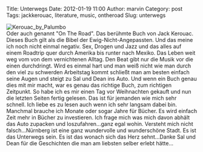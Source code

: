 Title: Unterwegs
Date: 2012-01-19 11:00
Author: marvin
Category: post
Tags: jackkerouac, literature, music, ontheroad
Slug: unterwegs

![Kerouac_by_Palumbo]({filename}/images/Kerouac_by_Palumbo.jpg)  
Oder auch genannt "On The Road". Das berühmte Buch von Jack Kerouac.
Dieses Buch gilt als die Bibel der Ewig-Nicht-Angepassten. Und das meine
ich noch nicht einmal negativ. Sex, Drogen und Jazz und das alles auf
einem Roadtrip quer durch Amerika bis runter nach Mexiko. Das Leben weit
weg vom von dem vernichtenen Alltag. Den Beat gibt nur die Musik vor die
einen durchdringt. Wird es einmal hart und man weiß nicht wie man durch
den viel zu schwerden Arbeitstag kommt schließt man am besten einfach
seine Augen und steigt zu Sal und Dean ins Auto. Und wenn ein Buch genau
dies mit mir macht, war es genau das richtige Buch, zum richtigen
Zeitpunkt. So habe ich es mir einen Tag vor Weihnachten gekauft und nun
die letzten Seiten fertig gelesen. Das ist für jemanden wie mich sehr
schnell. Ich liebe es zu lesen auch wenn ich sehr langsam dabei bin.
Manchmal brauche ich Monate oder sogar Jahre für Bücher. Es wird einfach
Zeit mehr in Bücher zu investieren. Ich frage mich was mich davon abhält
das Auto zupacken und loszufahren...ganz egal wohin. Versteht mich nicht
falsch...Nürnberg ist eine ganz wundervolle und wunderschöne Stadt. Es
ist das Unterwegs sein. Es ist das wonach sich das Herz sehnt...Danke
Sal und Dean für die Geschichten die man am liebsten selber erlebt
hätte...

